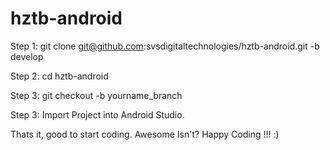 # hztb-android

Step 1: git clone git@github.com:svsdigitaltechnologies/hztb-android.git -b develop

Step 2: cd hztb-android

Step 3: git checkout -b yourname_branch

Step 3: Import Project into Android Studio.

Thats it, good to start coding. Awesome Isn't?
Happy Coding !!! :)
